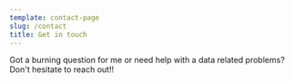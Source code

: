 ```yaml
---
template: contact-page
slug: /contact
title: Get in touch
---
```

Got a burning question for me or need help with a data related problems? Don't hesitate to reach out!!